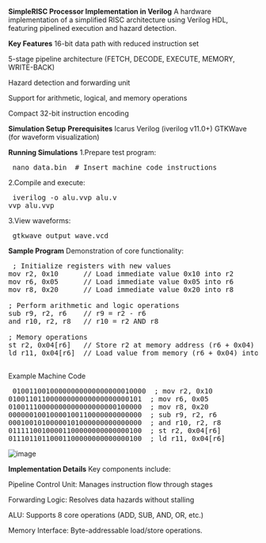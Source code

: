 **SimpleRISC Processor Implementation in Verilog**
A hardware implementation of a simplified RISC architecture using Verilog HDL, featuring pipelined execution and hazard detection.

**Key Features**
16-bit data path with reduced instruction set

5-stage pipeline architecture (FETCH, DECODE, EXECUTE, MEMORY, WRITE-BACK)

Hazard detection and forwarding unit

Support for arithmetic, logical, and memory operations

Compact 32-bit instruction encoding


**Simulation Setup**
**Prerequisites**
Icarus Verilog (iverilog v11.0+)
GTKWave (for waveform visualization)

**Running Simulations**
1.Prepare test program:
<pre> nano data.bin  # Insert machine code instructions  </pre>

2.Compile and execute:
<pre> iverilog -o alu.vvp alu.v
vvp alu.vvp
</pre>

3.View waveforms:
<pre> gtkwave output_wave.vcd  </pre>

**Sample Program**
Demonstration of core functionality:
<pre> ; Initialize registers with new values
mov r2, 0x10      // Load immediate value 0x10 into r2
mov r6, 0x05      // Load immediate value 0x05 into r6
mov r8, 0x20      // Load immediate value 0x20 into r8

; Perform arithmetic and logic operations
sub r9, r2, r6    // r9 = r2 - r6
and r10, r2, r8   // r10 = r2 AND r8

; Memory operations
st r2, 0x04[r6]   // Store r2 at memory address (r6 + 0x04)
ld r11, 0x04[r6]  // Load value from memory (r6 + 0x04) into r11
  </pre>

Example Machine Code
<pre> 01001100100000000000000000010000  ; mov r2, 0x10
01001101100000000000000000000101  ; mov r6, 0x05
01001110000000000000000000100000  ; mov r8, 0x20
00000010010000100110000000000000  ; sub r9, r2, r6
00010010100000101000000000000000  ; and r10, r2, r8
01111100100001100000000000000100  ; st r2, 0x04[r6]
01110110110001100000000000000100  ; ld r11, 0x04[r6]  </pre>

![image](https://github.com/user-attachments/assets/41625618-046b-4561-824a-70795c4e5da7)

**Implementation Details**
 Key components include:

Pipeline Control Unit: Manages instruction flow through stages

Forwarding Logic: Resolves data hazards without stalling

ALU: Supports 8 core operations (ADD, SUB, AND, OR, etc.)

Memory Interface: Byte-addressable load/store operations.



